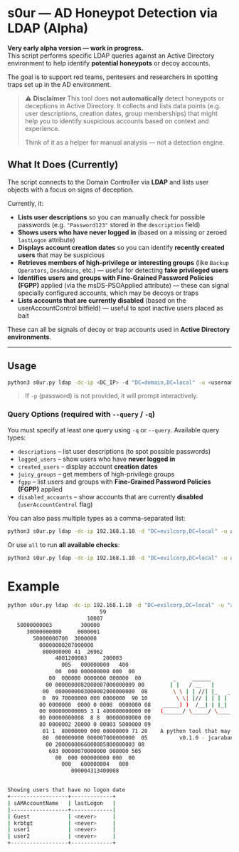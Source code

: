 # s0ur — AD Honeypot Detection via LDAP (Alpha)

**Very early alpha version — work in progress.**  
This script performs specific LDAP queries against an Active Directory environment to help identify **potential honeypots** or decoy accounts.

The goal is to support red teams, pentesers and researchers in spotting traps set up in the AD environment.



> ⚠️ **Disclaimer**
> This tool does **not automatically** detect honeypots or deceptions in Active Directory.
> It collects and lists data points (e.g. user descriptions, creation dates, group memberships) that might help you to identify suspicious accounts based on context and experience.
>
> Think of it as a helper for manual analysis — not a detection engine.


## What It Does (Currently)

The script connects to the Domain Controller via **LDAP** and lists user objects with a focus on signs of deception.

Currently, it:

* **Lists user descriptions** so you can manually check for possible passwords
  (e.g. `"Password123"` stored in the `description` field)
* **Shows users who have never logged in**
  (based on a missing or zeroed `lastLogon` attribute)
* **Displays account creation dates**
  so you can identify **recently created users** that may be suspicious
* **Retrieves members of high-privilege or interesting groups**
  (like `Backup Operators`, `DnsAdmins`, etc.) — useful for detecting **fake privileged users**
* **Identifies users and groups with Fine-Grained Password Policies (FGPP)** applied
(via the msDS-PSOApplied attribute) — these can signal specially configured accounts, which may be decoys or traps
* **Lists accounts that are currently disabled**
(based on the userAccountControl bitfield) — useful to spot inactive users placed as bait

These can all be signals of decoy or trap accounts used in **Active Directory environments**.

---

## **Usage**

```bash
python3 s0ur.py ldap -dc-ip <DC_IP> -d "DC=domain,DC=local" -u <username> -q <queries>
```

> If `-p` (password) is not provided, it will prompt interactively.

### Query Options (required with `--query` / `-q`)

You must specify at least one query using `-q` or `--query`.
Available query types:

* `descriptions` – list user descriptions (to spot possible passwords)
* `logged_users` – show users who have **never logged in**
* `created_users` – display account **creation dates**
* `juicy_groups` – get members of high-privilege groups
* `fgpp` – list users and groups with **Fine-Grained Password Policies (FGPP)** applied
* `disabled_accounts` – show accounts that are currently **disabled** (`userAccountControl` flag)


You can also pass multiple types as a comma-separated list:

```bash
python3 s0ur.py ldap -dc-ip 192.168.1.10 -d "DC=evilcorp,DC=local" -u admin -q descriptions,logged_users
```

Or use `all` to run **all available checks**:

```bash
python3 s0ur.py ldap -dc-ip 192.168.1.10 -d "DC=evilcorp,DC=local" -u admin -q all
```
# Example
```bash
python s0ur.py ldap -dc-ip 192.168.1.10 -d "DC=evilcorp,DC=local" -u "admin" -p $(cat ../password) --query logged_users
                             59                                                                          
                         10007                                                                           
   50000000003         300000                                                                            
      30000000000     0000001                                                                            
        50000000700  3000000                                                                             
          00000000207000000                                                                              
           800000000 41  26962                                                                           
               4001200083     200003                                                                     
                 005   000000000   400                                                                   
               00  000 000000000 000  00                                                                 
             00  000000 0000000 000000  00          _     ______                                                                                                                                                  
            00 0000000082000007000000009 00        | |   / __   |                                                                                                                                                 
           00  0000000003000002000000000  08        \ \ | | //| |_   _  ____ ____  _   _                                                                                                                          
           0  09 70000000 000 0000000  90 10         \ \| |// | | | | |/ ___)  _ \| | | |                                                                                                                         
          00 0000000  0000 0 0008  0000000 08    _____) )  /__| | |_| | |_  | | | | |_| |                                                                                                                         
          00 000000000005 3 1 400000000000 00   (______/ \_____/ \____|_(_) | ||_/ \__  |                                                                                                                         
          00 00000000008  8 8  00000000000 00                               |_|   (____/                                                                                                                          
          80 0000002 20000 0 00003 5000000 09                                                            
           01 1  80000000 000 00000009 71 20    A python tool that may help to detect AD Honeypots                                                                                                                
           80  000000000 000007000000000  05          v0.1.0 - jcarabantes - @Mr_RedSmasher                                                                                                                       
            00 2000000066000005800000003 08                                                              
             603 00000070000000 000000 505                                                               
               00  000 000000000 000  00                                                                 
                 000   600000004   000                                                                   
                    000004313400008                                                                      


Showing users that have no logon date               
+------------------+-------------+                  
| sAMAccountName   | lastLogon   |                  
|------------------+-------------|                  
| Guest            | <never>     |                  
| krbtgt           | <never>     |                  
| user1            | <never>     |                  
| user2            | <never>     |                  
+------------------+-------------+
```